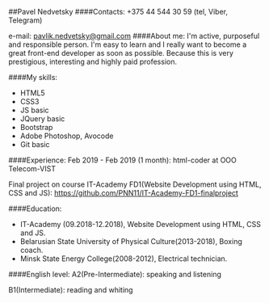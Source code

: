 ##Pavel Nedvetsky
####Contacts:
+375 44 544 30 59 (tel, Viber, Telegram)

e-mail: pavlik.nedvetsky@gmail.com
####About me:
I'm active, purposeful and responsible person. I'm easy to learn and I really want to become a great
 front-end developer as soon as possible. Because this is very prestigious, interesting and highly paid profession.
 
 ####My skills: 
 * HTML5
 * CSS3
 * JS basic
 * JQuery basic
 * Bootstrap
 * Adobe Photoshop, Avocode
 * Git basic
 
 ####Experience:
  Feb 2019 - Feb 2019 (1 month): html-coder
  at OOO Telecom-VIST
  
  Final project on course IT-Academy FD1(Website Development using HTML, CSS and JS): https://github.com/PNN11/IT-Academy-FD1-finalproject
  
  ####Education:
  * IT-Academy (09.2018-12.2018), Website Development using HTML, CSS and JS.
  * Belarusian State University of Physical Culture(2013-2018), Boxing coach.
  * Minsk State Energy College(2008-2012), Electrical technician.
  
  ####English level:
  A2(Pre-Intermediate): speaking and listening
  
  B1(Intermediate): reading and whiting
  
 